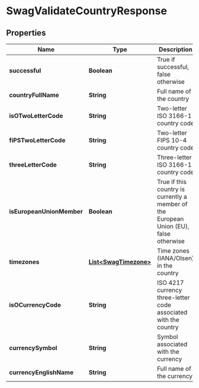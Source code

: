 
# SwagValidateCountryResponse

## Properties
Name | Type | Description | Notes
------------ | ------------- | ------------- | -------------
**successful** | **Boolean** | True if successful, false otherwise |  [optional]
**countryFullName** | **String** | Full name of the country |  [optional]
**isOTwoLetterCode** | **String** | Two-letter ISO 3166-1 country code |  [optional]
**fiPSTwoLetterCode** | **String** | Two-letter FIPS 10-4 country code |  [optional]
**threeLetterCode** | **String** | Three-letter ISO 3166-1 country code |  [optional]
**isEuropeanUnionMember** | **Boolean** | True if this country is currently a member of the European Union (EU), false otherwise |  [optional]
**timezones** | [**List&lt;SwagTimezone&gt;**](SwagTimezone.md) | Time zones (IANA/Olsen) in the country |  [optional]
**isOCurrencyCode** | **String** | ISO 4217 currency three-letter code associated with the country |  [optional]
**currencySymbol** | **String** | Symbol associated with the currency |  [optional]
**currencyEnglishName** | **String** | Full name of the currency |  [optional]



